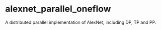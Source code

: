 # alexnet_parallel_oneflow
 A distributed parallel implementation of AlexNet, including DP, TP and PP.
